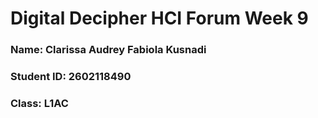 # Digital Decipher HCI Forum Week 9
### Name: Clarissa Audrey Fabiola Kusnadi
### Student ID: 2602118490
### Class: L1AC
